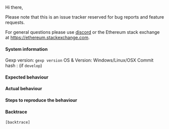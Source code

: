 Hi there,

Please note that this is an issue tracker reserved for bug reports and feature requests.

For general questions please use [discord](https://discord.gg/nthXNEv) or the Ethereum stack exchange at https://ethereum.stackexchange.com.

#### System information

Gexp version: `gexp version`
OS & Version: Windows/Linux/OSX
Commit hash : (if `develop`)

#### Expected behaviour


#### Actual behaviour


#### Steps to reproduce the behaviour


#### Backtrace

````
[backtrace]
````
